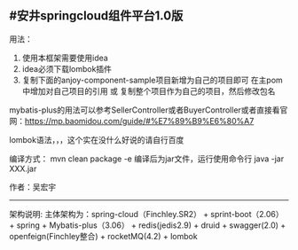 #安井springcloud组件平台1.0版
----------------------------------
用法：
1. 使用本框架需要使用idea
2. idea必须下载lombok插件
3. 复制下面的anjoy-component-sample项目新增为自己的项目即可
在主pom中增加对自己项目的引用
或
复制整个项目作为自己的项目，然后修改包名

mybatis-plus的用法可以参考SellerController或者BuyerController或者直接看官网：https://mp.baomidou.com/guide/#%E7%89%B9%E6%80%A7

lombok语法，，，这个实在没什么好说的请自行百度

编译方式：
mvn clean package -e 编译后为jar文件，运行使用命令行 java -jar XXX.jar

作者：吴宏宇

-----------------------------------
架构说明:
主体架构为：spring-cloud（Finchley.SR2） + sprint-boot（2.06） + spring + Mybatis-plus（3.06） + redis(jedis2.9) + druid + swagger(2.0) + openfeign(Finchley整合) + rocketMQ(4.2) + lombok